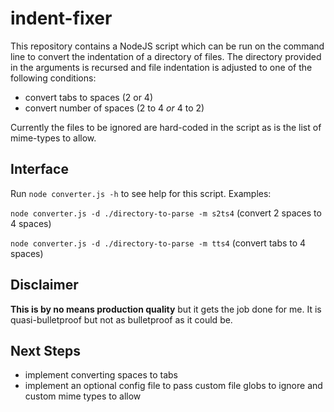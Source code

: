 # indent-fixer

This repository contains a NodeJS script which can be run on the command line to convert the indentation of a directory of files. The directory provided in the arguments is recursed and file indentation is adjusted to one of the following conditions:

- convert tabs to spaces (2 or 4)
- convert number of spaces (2 to 4 *or* 4 to 2)

Currently the files to be ignored are hard-coded in the script as is the list of mime-types to allow.

## Interface

Run `node converter.js -h` to see help for this script. Examples:

`node converter.js -d ./directory-to-parse -m s2ts4` (convert 2 spaces to 4 spaces)

`node converter.js -d ./directory-to-parse -m tts4` (convert tabs to 4 spaces)

## Disclaimer

**This is by no means production quality** but it gets the job done for me. It is quasi-bulletproof but not as bulletproof as it could be.

## Next Steps

- implement converting spaces to tabs
- implement an optional config file to pass custom file globs to ignore and custom mime types to allow
